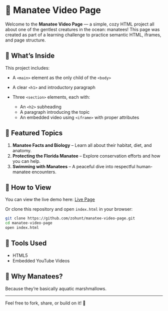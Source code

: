 # 🐾 Manatee Video Page

Welcome to the **Manatee Video Page** — a simple, cozy HTML project all about one of the gentlest creatures in the ocean: manatees! This page was created as part of a learning challenge to practice semantic HTML, iframes, and page structure.

## 🌊 What’s Inside

This project includes:

* A `<main>` element as the only child of the `<body>`
* A clear `<h1>` and introductory paragraph
* Three `<section>` elements, each with:

  * An `<h2>` subheading
  * A paragraph introducing the topic
  * An embedded video using `<iframe>` with proper attributes

## 🎥 Featured Topics

1. **Manatee Facts and Biology** – Learn all about their habitat, diet, and anatomy.
2. **Protecting the Florida Manatee** – Explore conservation efforts and how you can help.
3. **Swimming with Manatees** – A peaceful dive into respectful human-manatee encounters.

## 🚀 How to View

You can view the live demo here:
[Live Page](https://zohunt.github.io/manatee-video-page/)

Or clone this repository and open `index.html` in your browser:

```bash
git clone https://github.com/zohunt/manatee-video-page.git
cd manatee-video-page
open index.html
```

## 🧰 Tools Used

* HTML5
* Embedded YouTube Videos

## 💙 Why Manatees?

Because they’re basically aquatic marshmallows.

---

Feel free to fork, share, or build on it! 🐋
